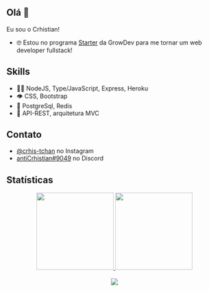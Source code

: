 
## Olá 👋
Eu sou o Crhistian!


- 🤓 Estou no programa [Starter](https://www.growdev.com.br/starter) da GrowDev para me tornar um web developer fullstack! 

## Skills
- 👨‍💻 NodeJS, Type/JavaScript, Express, Heroku
- 👁️ CSS, Bootstrap
- 💾 PostgreSql, Redis
- 💭 API-REST, arquitetura MVC

## Contato
- [@crhis-tchan](https://www.instagram.com/crhis_tchan/) no Instagram
- [antiCrhistian#9049](./) no Discord

## Statísticas
<div align="center">
<a href="https://github.com/Crhist0">
<img height="180em" src="https://github-readme-stats.vercel.app/api/top-langs/?username=Crhist0&layout=compact&langs_count=7&theme=onedark"/>
<img height="180em" src="https://github-readme-stats.vercel.app/api?username=Crhist0&show_icons=true&theme=onedark&include_all_commits=true&count_private=true"/>
<br>
<br>
<img src="https://github-profile-trophy.vercel.app/?username=Crhist0&theme=onedark&title=Stars,Followers,Commit,Repo&margin-w=30&margin-h=30&row=1&column=4&no-frame=true"/>
</div>
  
  

